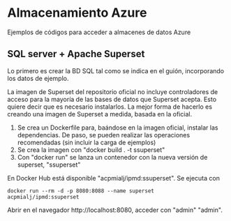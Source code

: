 # Almacenamiento Azure
Ejemplos de códigos para acceder a almacenes de datos Azure

## SQL server + Apache Superset
Lo primero es crear la BD SQL tal como se indica en el guión, incorporando los datos de ejemplo.

La imagen de Superset del repositorio oficial no incluye controladores de acceso para la mayoría de las bases de datos que Superset acepta. Esto quiere decir que es necesario instalarlos. La mejor forma de hacerlo es creando una imagen de Superset a medida, basada en la oficial.

1. Se crea un Dockerfile para, baándose en la imagen oficial, instalar las dependencias. De paso, se pueden realizar las operaciones recomendadas (sin incluir la carga de ejemplos)
2. Se crea la imagen con "docker build . -t ssuperset"
3. Con "docker run" se lanza un contenedor con la nueva versión de superset, "ssuperset"

En Docker Hub está disponible "acpmialj/ipmd:ssuperset". Se ejecuta con 
```
docker run --rm -d -p 8080:8088 --name superset acpmialj/ipmd:ssuperset
```
Abrir en el navegador http://localhost:8080, acceder con "admin" "admin". 

